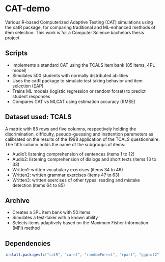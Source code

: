 # CAT-demo
Various R-based Computerized Adaptive Testing (CAT) simulations using the catR package, for comparing traditional and ML-enhanced methods of item selection. This work is for a Computer Science bachelors thesis project.

## Scripts
- Implements a standard CAT using the TCALS item bank (85 items, 4PL model)
- Simulates 500 students with normally distributed abilities
- Uses the catR package to simulate test taking behavior and item selection (EAP)
- Trains ML models (logistic regression or random forset) to predict student responses
- Compares CAT vs MLCAT using estimation accuracy (RMSE)

## Dataset used: TCALS
A matrix with 85 rows and five columns, respectively holding the discrimination, difficulty, pseudo-guessing and inattention parameters as calibrated on the results of the 1998 application of the TCALS questionnaire. The fifth column holds the name of the subgroups of items:
- Audio1: listening comprehension of sentences (items 1 to 12)
- Audio2: listening comprehension of dialogs and short texts (items 13 to 33)
- Written1: written vocabulary exercises (items 34 to 46)
- Written2: written grammar exercises (items 47 to 63)
- Written3: written exercises of other types: reading and mistake detection (items 64 to 85)

## Archive
- Creates a 3PL item bank with 50 items
- Simulates a test-taker with a known ability
- Selects items adaptively based on the Maximum Fisher Information (MFI) method

## Dependencies
```r
install.packages(c("catR", "caret", "randomForest", "rpart", "ggplot2"))